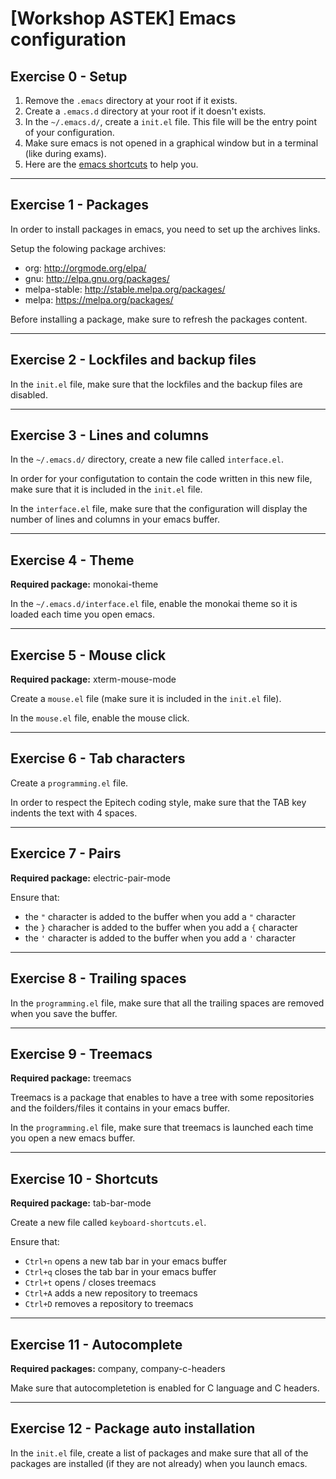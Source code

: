 # **\[Workshop ASTEK\] Emacs configuration**

## **Exercise 0 - Setup**

1. Remove the `.emacs` directory at your root if it exists.
2. Create a `.emacs.d` directory at your root if it doesn't exists.
3. In the `~/.emacs.d/`, create a `init.el` file. This file will be the entry point of your configuration.
4. Make sure emacs is not opened in a graphical window but in a terminal (like during exams).
5. Here are the [emacs shortcuts](https://www.gnu.org/software/emacs/refcards/pdf/refcard.pdf) to help you.

---

## **Exercise 1 - Packages**

In order to install packages in emacs, you need to set up the archives links.

Setup the folowing package archives:
   - org: http://orgmode.org/elpa/
   - gnu: http://elpa.gnu.org/packages/
   - melpa-stable: http://stable.melpa.org/packages/
   - melpa: https://melpa.org/packages/

Before installing a package, make sure to refresh the packages content.

---

## **Exercise 2 - Lockfiles and backup files**

In the `init.el` file, make sure that the lockfiles and the backup files are disabled.

---

## **Exercise 3 - Lines and columns**

In the `~/.emacs.d/` directory, create a new file called `interface.el`.

In order for your configutation to contain the code written in this new file, make sure that it is included in the `init.el` file.

In the `interface.el` file, make sure that the configuration will display the number of lines and columns in your emacs buffer.


---

## **Exercise 4 - Theme**

**Required package:** monokai-theme

In the `~/.emacs.d/interface.el` file, enable the monokai theme so it is loaded each time you open emacs.

---

## **Exercise 5 - Mouse click**

**Required package:** xterm-mouse-mode

Create a `mouse.el` file (make sure it is included in the `init.el` file).

In the `mouse.el` file, enable the mouse click.

---

## **Exercise 6 - Tab characters**

Create a `programming.el` file.

In order to respect the Epitech coding style, make sure that the TAB key indents the text with 4 spaces.

---

## **Exercice 7 - Pairs**

**Required package:** electric-pair-mode

Ensure that:
- the `"` character is added to the buffer when you add a `"` character
- the `}` characher is added to the buffer when you add a `{` character
- the `'` character is added to the buffer when you add a `'` character

---

## **Exercise 8 - Trailing spaces**

In the `programming.el` file, make sure that all the trailing spaces are removed when you save the buffer.

---
 
## **Exercise 9 - Treemacs**

**Required package:** treemacs

Treemacs is a package that enables to have a tree with some repositories and the foilders/files it contains in your emacs buffer.

In the `programming.el` file, make sure that treemacs is launched each time you open a new emacs buffer.

--- 

## **Exercise 10 - Shortcuts**

**Required package:** tab-bar-mode

Create a new file called `keyboard-shortcuts.el`.

Ensure that:
   - `Ctrl+n` opens a new tab bar in your emacs buffer
   - `Ctrl+q` closes the tab bar in your emacs buffer
   - `Ctrl+t` opens / closes treemacs
   - `Ctrl+A` adds a new repository to treemacs
   - `Ctrl+D` removes a repository to treemacs

---

## **Exercise 11 - Autocomplete**

**Required packages:** company, company-c-headers

Make sure that autocompletetion is enabled for C language and C headers.

---

## **Exercise 12 - Package auto installation**

In the `init.el` file, create a list of packages and make sure that all of the packages are installed (if they are not already) when you launch emacs.
